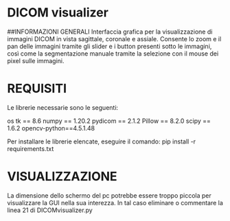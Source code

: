 # DICOM visualizer

##INFORMAZIONI GENERALI
Interfaccia grafica per la visualizzazione di immagini DICOM in vista sagittale, coronale e assiale.
Consente lo zoom e il pan delle immagini tramite gli slider e i button presenti sotto le immagini, così come la segmentazione manuale tramite la selezione con il mouse dei pixel sulle immagini.

# REQUISITI
Le librerie necessarie sono le seguenti:

os
tk == 8.6
numpy == 1.20.2
pydicom == 2.1.2
Pillow == 8.2.0
scipy == 1.6.2
opencv-python==4.5.1.48

Per installare le librerie elencate, eseguire il comando:
pip install -r requirements.txt

# VISUALIZZAZIONE
La dimensione dello schermo del pc potrebbe essere troppo piccola per visualizzare la GUI nella sua interezza.
In tal caso eliminare o commentare la linea 21 di DICOMvisualizer.py
